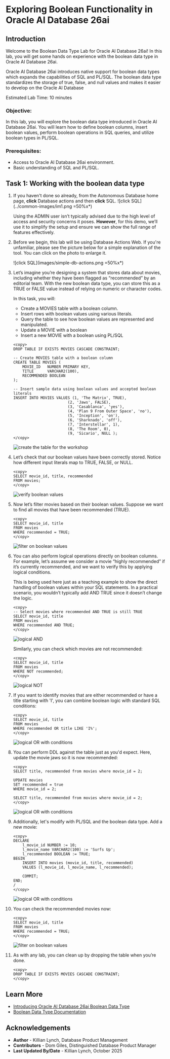 # Exploring Boolean Functionality in Oracle AI Database 26ai

## Introduction

Welcome to the Boolean Data Type Lab for Oracle AI Database 26ai! In this lab, you will get some hands on experience with the boolean data type in Oracle AI Database 26ai.

Oracle AI Database 26ai introduces native support for boolean data types which expands the capabilities of SQL and PL/SQL. The boolean data type standardizes the storage of true, false, and null values and makes it easier to develop on the Oracle AI Database

Estimated Lab Time: 10 minutes

### Objective:
In this lab, you will explore the boolean data type introduced in Oracle AI Database 26ai. You will learn how to define boolean columns, insert boolean values, perform boolean operations in SQL queries, and utilize boolean types in PL/SQL.

### Prerequisites:
- Access to Oracle AI Database 26ai environment.
- Basic understanding of SQL and PL/SQL.

## Task 1: Working with the boolean data type

1. If you haven't done so already, from the Autonomous Database home page, **click** Database actions and then **click** SQL.
    ![click SQL](../common-images/im1.png =50%x*)

    Using the ADMIN user isn’t typically advised due to the high level of access and security concerns it poses. **However**, for this demo, we’ll use it to simplify the setup and ensure we can show the full range of features effectively.

2. Before we begin, this lab will be using Database Actions Web. If you're unfamiliar, please see the picture below for a simple explanation of the tool. You can click on the photo to enlarge it.

    ![click SQL](images/simple-db-actions.png =50%x*)

3. Let’s imagine you’re designing a system that stores data about movies, including whether they have been flagged as “recommended” by an editorial team. With the new boolean data type, you can store this as a TRUE or FALSE value instead of relying on numeric or character codes.

    In this task, you will:
    - Create a MOVIES table with a boolean column.
    - Insert rows with boolean values using various literals.
    - Query the table to see how boolean values are represented and manipulated.
    - Update a MOVIE with a boolean
    - Insert a new MOVIE with a boolean using PL/SQL

    ```
    <copy>
    DROP TABLE IF EXISTS MOVIES CASCADE CONSTRAINT;

    -- Create MOVIES table with a boolean column
    CREATE TABLE MOVIES (
        MOVIE_ID   NUMBER PRIMARY KEY,
        TITLE      VARCHAR2(100),
        RECOMMENDED BOOLEAN
    );

    -- Insert sample data using boolean values and accepted boolean literals
    INSERT INTO MOVIES VALUES (1, 'The Matrix', TRUE),
                            (2, 'Jaws', FALSE),
                            (3, 'Casablanca', 'yes'),
                            (4, 'Plan 9 From Outer Space', 'no'),
                            (5, 'Inception', 'on'),
                            (6, 'Sharknado', 'off'),
                            (7, 'Interstellar', 1),
                            (8, 'The Room', 0),
                            (9, 'Sicario', NULL );
    </copy>
    ```
    ![create the table for the workshop](images/boolean-1.png " ")

4. Let’s check that our boolean values have been correctly stored. Notice how different input literals map to TRUE, FALSE, or NULL.

    ```
    <copy>
    SELECT movie_id, title, recommended
    FROM movies;
    </copy>
    ```
    ![verify boolean values](images/boolean-2.png " ")

5. Now let’s filter movies based on their boolean values. Suppose we want to find all movies that have been recommended (TRUE).

    ```
    <copy>
    SELECT movie_id, title
    FROM movies
    WHERE recommended = TRUE;
    </copy>
    ```
    ![filter on boolean values](images/boolean-3.png " ")

6. You can also perform logical operations directly on boolean columns. For example, let’s assume we consider a movie “highly recommended” if it’s currently recommended, and we want to verify this by applying logical conditions.

    This is being used here just as a teaching example to show the direct handling of boolean values within your SQL statements. In a practical scenario, you wouldn’t typically add AND TRUE since it doesn’t change the logic.

    ```
    <copy>
    -- Select movies where recommended AND TRUE is still TRUE
    SELECT movie_id, title
    FROM movies
    WHERE recommended AND TRUE;
    </copy>
    ```
    ![logical AND](images/boolean-4.png " ")

    Similarly, you can check which movies are not recommended:

    ```
    <copy>
    SELECT movie_id, title
    FROM movies
    WHERE NOT recommended;
    </copy>
    ```
    ![logical NOT](images/boolean-5.png " ")

7. If you want to identify movies that are either recommended or have a title starting with 'I', you can combine boolean logic with standard SQL conditions:

    ```
    <copy>
    SELECT movie_id, title
    FROM movies
    WHERE recommended OR title LIKE 'I%';
    </copy>
    ```
    ![logical OR with conditions](images/boolean-6.png " ")

8. You can perform DDL against the table just as you'd expect. Here, update the movie jaws so it is now recommended:

    ```
    <copy>
    SELECT title, recommended from movies where movie_id = 2;

    UPDATE movies
    SET recommended = true
    WHERE movie_id = 2;

    SELECT title, recommended from movies where movie_id = 2;
    </copy>
    ```
    ![logical OR with conditions](images/boolean-7.png " ")

9. Additionally, let's modify with PL/SQL and the boolean data type. Add a new movie:

    ```
    <copy>
    DECLARE
        l_movie_id NUMBER := 10;
        l_movie_name VARCHAR2(100) := 'Surfs Up'; 
        l_recommended BOOLEAN := TRUE;
    BEGIN
        INSERT INTO movies (movie_id, title, recommended)
        VALUES (l_movie_id, l_movie_name, l_recommended);

        COMMIT;
    END;
    /
    </copy>
    ```
    ![logical OR with conditions](images/boolean-8.png " ")

10. You can check the recommended movies now:

    ```
    <copy>
    SELECT movie_id, title
    FROM movies
    WHERE recommended = TRUE;
    </copy>
    ```
    ![filter on boolean values](images/boolean-9.png " ")


11. As with any lab, you can clean up by dropping the table when you’re done.

    ```
    <copy>
    DROP TABLE IF EXISTS MOVIES CASCADE CONSTRAINT;
    </copy>
    ```

## Learn More

* [Introducing Oracle AI Database 26ai Boolean Data Type](https://medium.com/oracledevs/boolean-data-type-in-oracle-database-23ai-b9ae541c697f)
* [Boolean Data Type Documentation](https://docs.oracle.com/en/database/oracle/oracle-database/23/nfcoa/application-development.html)

## Acknowledgements
* **Author** - Killian Lynch, Database Product Management
* **Contributors** - Dom Giles, Distinguished Database Product Manager
* **Last Updated By/Date** - Killian Lynch, October 2025
